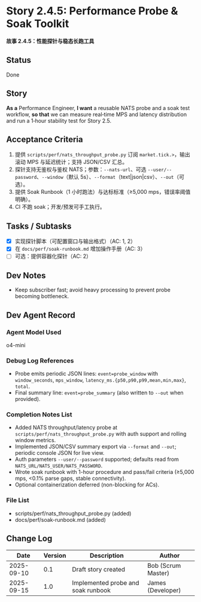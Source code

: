 # Story 2.4.5: Performance Probe & Soak Toolkit
**故事 2.4.5：性能探针与稳态长跑工具**

## Status
Done

## Story
**As a** Performance Engineer,
**I want** a reusable NATS probe and a soak test workflow,
**so that** we can measure real‑time MPS and latency distribution and run a 1‑hour stability test for Story 2.5.

## Acceptance Criteria
1. 提供 `scripts/perf/nats_throughput_probe.py` 订阅 `market.tick.>`，输出滚动 MPS 与延迟统计；支持 JSON/CSV 汇总。
2. 探针支持无鉴权与鉴权 NATS；参数：`--nats-url`、可选 `--user/--password`、`--window`（默认 5s）、`--format`（text|json|csv）、`--out`（可选）。
3. 提供 Soak Runbook（1 小时跑法）与达标标准（≥5,000 mps，错误率阈值明确）。
4. CI 不跑 soak；开发/预发可手工执行。

## Tasks / Subtasks
- [x] 实现探针脚本（可配置窗口与输出格式）（AC: 1, 2）
- [x] 在 `docs/perf/soak-runbook.md` 增加操作手册（AC: 3）
- [ ] 可选：提供容器化探针（AC: 2）

## Dev Notes
- Keep subscriber fast; avoid heavy processing to prevent probe becoming bottleneck.

## Dev Agent Record

### Agent Model Used
o4-mini

### Debug Log References
- Probe emits periodic JSON lines: `event=probe_window` with `window_seconds`, `mps_window`, `latency_ms.{p50,p90,p99,mean,min,max}`, `total`.
- Final summary line: `event=probe_summary` (also written to `--out` when provided).

### Completion Notes List
- Added NATS throughput/latency probe at `scripts/perf/nats_throughput_probe.py` with auth support and rolling window metrics.
- Implemented JSON/CSV summary export via `--format` and `--out`; periodic console JSON for live view.
- Auth parameters `--user/--password` supported; defaults read from `NATS_URL/NATS_USER/NATS_PASSWORD`.
- Wrote soak runbook with 1-hour procedure and pass/fail criteria (≥5,000 mps, <0.1% parse gaps, stable connectivity).
- Optional containerization deferred (non-blocking for ACs).

### File List
- scripts/perf/nats_throughput_probe.py (added)
- docs/perf/soak-runbook.md (added)

## Change Log
| Date | Version | Description | Author |
|------|---------|-------------|--------|
| 2025-09-10 | 0.1 | Draft story created | Bob (Scrum Master) |
| 2025-09-15 | 1.0 | Implemented probe and soak runbook | James (Developer) |
